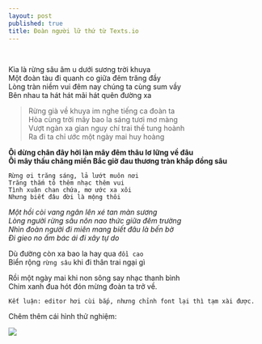 ```yaml
---
layout: post
published: true
title: Đoàn người lữ thứ từ Texts.io
---
```


 

Kìa là rừng sâu âm u dưới sương trời khuya  
Một đoàn tàu đi quanh co giữa đêm trăng đầy  
Lòng tràn niềm vui đêm nay chúng ta cùng sum vầy  
Bên nhau ta hát hát mãi hát quên đường xa

>   Rừng già về khuya im nghe tiếng ca đoàn ta  
>   Hòa cùng trời mây bao la sáng tươi mơ màng  
>   Vượt ngàn xa gian nguy chí trai thề tung hoành  
>   Ra đi ta chỉ ước một ngày mai huy hoàng

**Ôi dừng chân đây hỡi làn mây đêm thâu lơ lững về đâu**  
**Ôi mây thấu chăng miền Bắc giờ đau thương tràn khắp đồng sâu**

~~~~~~~~~~~~~~~~~~~~~~~~~~~~~~~~~~~~~~~~~~~~~~~~~~~~~~~~~~~~~~~~~~~~~~~~~~~~~~~~
Rừng ơi trăng sáng, lả lướt muôn nơi
Trăng thắm tô thêm nhạc thêm vui
Tình xuân chan chứa, mơ ước xa xôi
Nhưng biết đâu đời là mộng thôi
~~~~~~~~~~~~~~~~~~~~~~~~~~~~~~~~~~~~~~~~~~~~~~~~~~~~~~~~~~~~~~~~~~~~~~~~~~~~~~~~

*Một hồi còi vang ngân lên xé tan màn sương*  
*Lòng người rừng sâu nôn nao thức giữa đêm trường*  
*Nhìn đoàn người đi miên mang biết đâu là bến bờ*  
*Đi gieo no ấm bác ái đi xây tự do*

Dù đường còn xa bao la hay qua `đồi cao`  
Biển rộng `rừng sâu` khi đi thân trai ngại gì

Rồi một ngày mai khi non sông say nhạc thanh bình  
Chim xanh đua hót đón mừng đoàn ta trở về.

~~~~~~~~~~~~~~~~~~~~~~~~~~~~~~~~~~~~~~~~~~~~~~~~~~~~~~~~~~~~~~~~~~~~~~~~~~~~~~~~
Kết luận: editor hơi cùi bắp, nhưng chỉnh font lại thì tạm xài được.
~~~~~~~~~~~~~~~~~~~~~~~~~~~~~~~~~~~~~~~~~~~~~~~~~~~~~~~~~~~~~~~~~~~~~~~~~~~~~~~~

Chêm thêm cái hình thử nghiệm:

![](<../images/radcliffe-camera.jpg>)
